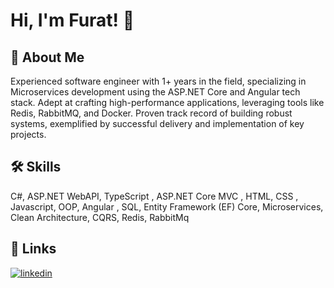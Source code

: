 
# Hi, I'm Furat! 👋


## 🚀 About Me
Experienced software engineer with 1+ years in the field, specializing in Microservices development
using the ASP.NET Core and Angular tech stack. Adept at crafting high-performance applications,
leveraging tools like Redis, RabbitMQ, and Docker. Proven track record of building robust systems,
exemplified by successful delivery and implementation of key projects.


## 🛠 Skills
C#, ASP.NET WebAPI, TypeScript , ASP.NET Core MVC , HTML, CSS , Javascript, OOP, Angular ,
SQL, Entity Framework (EF) Core, Microservices, Clean Architecture, CQRS, Redis, RabbitMq

## 🔗 Links
[![linkedin](https://img.shields.io/badge/linkedin-0A66C2?style=for-the-badge&logo=linkedin&logoColor=white)](https://www.linkedin.com/in/furat-alsmadi/)


